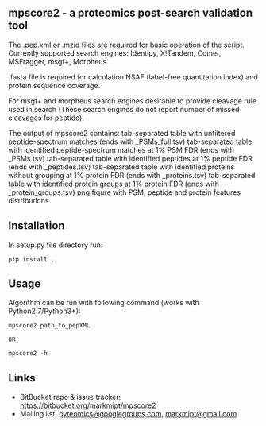 mpscore2 - a proteomics post-search validation tool
---------------------------------------------------------------

The .pep.xml or .mzid files are required for basic operation of the script. Currently supported search engines:
Identipy, X!Tandem, Comet, MSFragger, msgf+, Morpheus.

.fasta file is required for calculation NSAF (label-free quantitation index) and protein sequence coverage.

For msgf+ and morpheus search engines desirable to provide cleavage rule used in search (These search engines do not report number of missed cleavages for peptide).

The output of mpscore2 contains:
tab-separated table with unfiltered peptide-spectrum matches (ends with _PSMs_full.tsv)
tab-separated table with identified peptide-spectrum matches at 1% PSM FDR (ends with _PSMs.tsv)
tab-separated table with identified peptides at 1% peptide FDR (ends with _peptides.tsv)
tab-separated table with identified proteins without grouping at 1% protein FDR (ends with _proteins.tsv)
tab-separated table with identified protein groups at 1% protein FDR (ends with _protein_groups.tsv)
png figure with PSM, peptide and protein features distributions

Installation
-----
In setup.py file directory run:

    pip install .


Usage
-----
Algorithm can be run with following command (works with Python2.7/Python3+):

    mpscore2 path_to_pepXML

    OR

    mpscore2 -h

Links
-----

- BitBucket repo & issue tracker: https://bitbucket.org/markmipt/mpscore2
- Mailing list: pyteomics@googlegroups.com, markmipt@gmail.com